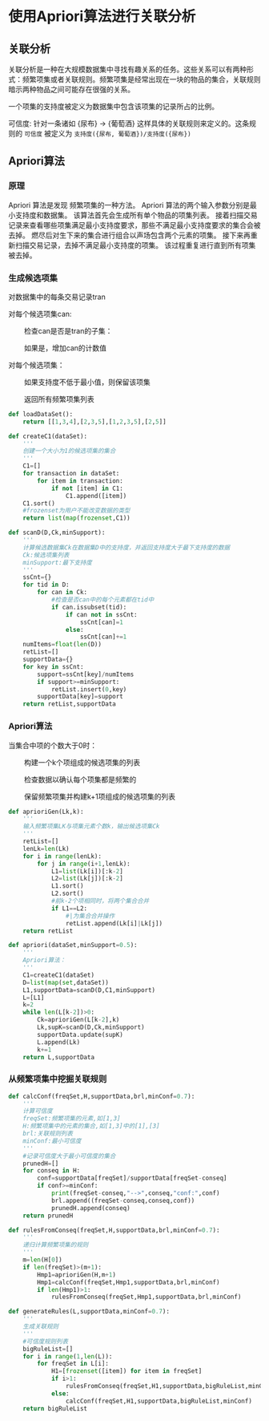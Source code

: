 # 使用Apriori算法进行关联分析

## 关联分析

关联分析是一种在大规模数据集中寻找有趣关系的任务。这些关系可以有两种形式：频繁项集或者关联规则。频繁项集是经常出现在一块的物品的集合，关联规则暗示两种物品之间可能存在很强的关系。

一个项集的支持度被定义为数据集中包含该项集的记录所占的比例。

可信度: 针对一条诸如 {尿布} -> {葡萄酒} 这样具体的关联规则来定义的。这条规则的 `可信度` 被定义为 `支持度({尿布, 葡萄酒})/支持度({尿布})` 

## Apriori算法

### 原理

Apriori 算法是发现 频繁项集的一种方法。 Apriori 算法的两个输入参数分别是最小支持度和数据集。 该算法首先会生成所有单个物品的项集列表。 接着扫描交易记录来查看哪些项集满足最小支持度要求，那些不满足最小支持度要求的集合会被去掉。 燃尽后对生下来的集合进行组合以声场包含两个元素的项集。 接下来再重新扫描交易记录，去掉不满足最小支持度的项集。 该过程重复进行直到所有项集被去掉。 

### 生成候选项集

对数据集中的每条交易记录tran

对每个候选项集can:

&nbsp; &nbsp; &nbsp; &nbsp; 检查can是否是tran的子集：

&nbsp; &nbsp; &nbsp; &nbsp; 如果是，增加can的计数值

对每个候选项集：

&nbsp; &nbsp; &nbsp; &nbsp; 如果支持度不低于最小值，则保留该项集&nbsp; 

&nbsp; &nbsp; &nbsp; &nbsp; 返回所有频繁项集列表

```python
def loadDataSet():
    return [[1,3,4],[2,3,5],[1,2,3,5],[2,5]]

def createC1(dataSet):
    '''
    创建一个大小为1的候选项集的集合
    '''
    C1=[]
    for transaction in dataSet:
        for item in transaction:
            if not [item] in C1:
                C1.append([item])
    C1.sort()
    #frozenset为用户不能改变数据的类型
    return list(map(frozenset,C1))

def scanD(D,Ck,minSupport):
    '''
    计算候选数据集Ck在数据集D中的支持度，并返回支持度大于最下支持度的数据
    Ck:候选项集列表
    minSupport:最下支持度
    '''
    ssCnt={}
    for tid in D:
        for can in Ck:
            #检查是否can中的每个元素都在tid中
            if can.issubset(tid):
                if can not in ssCnt:
                    ssCnt[can]=1
                else:
                    ssCnt[can]+=1
    numItems=float(len(D))
    retList=[]
    supportData={}
    for key in ssCnt:
        support=ssCnt[key]/numItems
        if support>=minSupport:
            retList.insert(0,key)
        supportData[key]=support
    return retList,supportData
```

### Apriori算法

当集合中项的个数大于0时：

&nbsp; &nbsp; &nbsp; &nbsp; 构建一个k个项组成的候选项集的列表

&nbsp; &nbsp; &nbsp; &nbsp; 检查数据以确认每个项集都是频繁的

&nbsp; &nbsp; &nbsp; &nbsp; 保留频繁项集并构建k+1项组成的候选项集的列表

```python
def aprioriGen(Lk,k):
    '''
    输入频繁项集LK与项集元素个数k，输出候选项集Ck
    '''
    retList=[]
    lenLk=len(Lk)
    for i in range(lenLk):
        for j in range(i+1,lenLk):
            L1=list(Lk[i])[:k-2]
            L2=list(Lk[j])[:k-2]
            L1.sort()
            L2.sort()
            #前k-2个项相同时，将两个集合合并
            if L1==L2:
                #|为集合合并操作
                retList.append(Lk[i]|Lk[j])
    return retList

def apriori(dataSet,minSupport=0.5):
    '''
    Apriori算法：
    '''
    C1=createC1(dataSet)
    D=list(map(set,dataSet))
    L1,supportData=scanD(D,C1,minSupport)
    L=[L1]
    k=2
    while len(L[k-2])>0:
        Ck=aprioriGen(L[k-2],k)
        Lk,supK=scanD(D,Ck,minSupport)
        supportData.update(supK)
        L.append(Lk)
        k+=1
    return L,supportData
```

### 从频繁项集中挖掘关联规则

```python
def calcConf(freqSet,H,supportData,brl,minConf=0.7):
    '''
    计算可信度
    freqSet:频繁项集的元素,如[1,3]
    H:频繁项集中的元素的集合,如[1,3]中的[1],[3]
    brl:关联规则列表
    minConf:最小可信度
    '''
    #记录可信度大于最小可信度的集合
    prunedH=[]
    for conseq in H:
        conf=supportData[freqSet]/supportData[freqSet-conseq]
        if conf>=minConf:
            print(freqSet-conseq,"-->",conseq,"conf:",conf)
            brl.append((freqSet-conseq,conseq,conf))
            prunedH.append(conseq)
    return prunedH

def rulesFromConseq(freqSet,H,supportData,brl,minConf=0.7):
    '''
    递归计算频繁项集的规则
    '''
    m=len(H[0])
    if len(freqSet)>(m+1):
        Hmp1=aprioriGen(H,m+1)
        Hmp1=calcConf(freqSet,Hmp1,supportData,brl,minConf)
        if len(Hmp1)>1:
            rulesFromConseq(freqSet,Hmp1,supportData,brl,minConf)

def generateRules(L,supportData,minConf=0.7):
    '''
    生成关联规则
    '''
    #可信度规则列表
    bigRuleList=[]
    for i in range(1,len(L)):
        for freqSet in L[i]:
            H1=[frozenset([item]) for item in freqSet]
            if i>1:
                rulesFromConseq(freqSet,H1,supportData,bigRuleList,minConf)
            else:
                calcConf(freqSet,H1,supportData,bigRuleList,minConf)
    return bigRuleList
```


